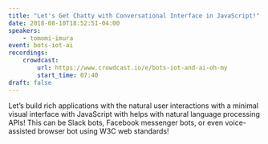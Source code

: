 ```yaml
---
title: "Let's Get Chatty with Conversational Interface in JavaScript!"
date: 2018-08-10T18:52:51-04:00
speakers:
    - tomomi-imura
event: bots-iot-ai
recordings:
    crowdcast:
        url: https://www.crowdcast.io/e/bots-iot-and-ai-oh-my
        start_time: 07:40
draft: false
---
```


Let’s build rich applications with the natural user interactions with a minimal visual interface with JavaScript with helps with natural language processing APIs! This can be Slack bots, Facebook messenger bots, or even voice-assisted browser bot using W3C web standards!